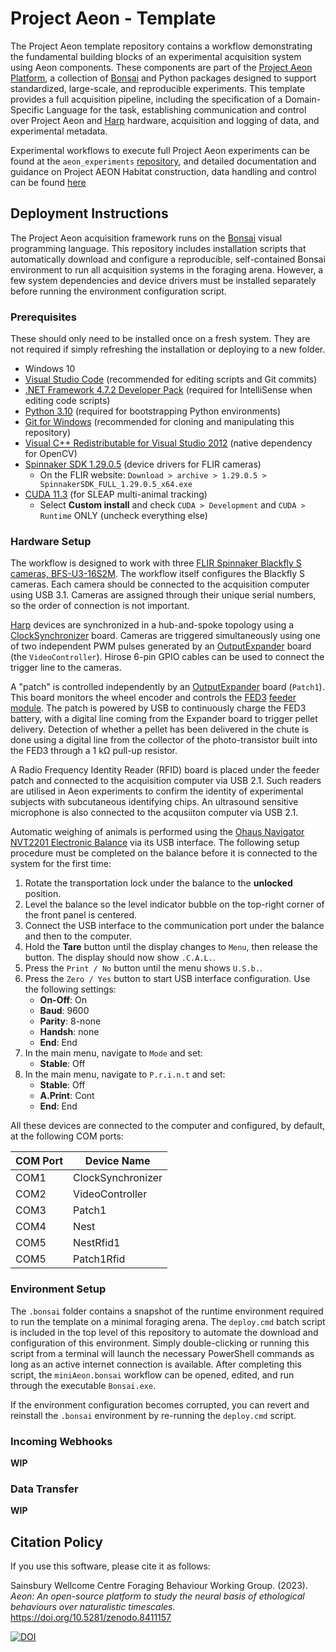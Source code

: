 # Project Aeon - Template

The Project Aeon template repository contains a workflow demonstrating the fundamental building blocks of an experimental acquisition system using Aeon components. These components are part of the [Project Aeon Platform](https://github.com/SainsburyWellcomeCentre/aeon_experiments), a collection of [Bonsai](https://bonsai-rx.org/) and Python packages designed to support standardized, large-scale, and reproducible experiments. This template provides a full acquisition pipeline, including the specification of a Domain-Specific Language for the task, establishing communication and control over Project Aeon and [Harp](https://github.com/harp-tech) hardware, acquisition and logging of data, and experimental metadata.

Experimental workflows to execute full Project Aeon experiments can be found at the `aeon_experiments` [repository](https://github.com/SainsburyWellcomeCentre/aeon_experiments), and detailed documentation and guidance on Project AEON Habitat construction, data handling and control can be found [here](<!-- TODO fix link to docs website-->
)

## Deployment Instructions

The Project Aeon acquisition framework runs on the [Bonsai](https://bonsai-rx.org/) visual programming language. This repository includes installation scripts that automatically download and configure a reproducible, self-contained Bonsai environment to run all acquisition systems in the foraging arena. However, a few system dependencies and device drivers must be installed separately before running the environment configuration script.

### Prerequisites

These should only need to be installed once on a fresh system. They are not required if simply refreshing the installation or deploying to a new folder.

- Windows 10
- [Visual Studio Code](https://code.visualstudio.com/) (recommended for editing scripts and Git commits)
- [.NET Framework 4.7.2 Developer Pack](https://dotnet.microsoft.com/download/dotnet-framework/thank-you/net472-developer-pack-offline-installer) (required for IntelliSense when editing code scripts)
- [Python 3.10](https://www.python.org/downloads/release/python-31011/) (required for bootstrapping Python environments)
- [Git for Windows](https://gitforwindows.org/) (recommended for cloning and manipulating this repository)
- [Visual C++ Redistributable for Visual Studio 2012](https://www.microsoft.com/en-us/download/details.aspx?id=30679) (native dependency for OpenCV)
- [Spinnaker SDK 1.29.0.5](https://www.flir.co.uk/support/products/spinnaker-sdk/#Downloads) (device drivers for FLIR cameras)
  - On the FLIR website: `Download > archive > 1.29.0.5 > SpinnakerSDK_FULL_1.29.0.5_x64.exe`
- [CUDA 11.3](https://developer.nvidia.com/cuda-11.3.0-download-archive) (for SLEAP multi-animal tracking)
  - Select **Custom install** and check `CUDA > Development` and `CUDA > Runtime` ONLY (uncheck everything else)

### Hardware Setup

The workflow is designed to work with three [FLIR Spinnaker Blackfly S cameras, BFS-U3-16S2M](https://www.flir.com/products/blackfly-s-usb3/?model=BFS-U3-16S2M-CS). The workflow itself configures the Blackfly S cameras. Each camera should be connected to the acquisition computer using USB 3.1. Cameras are assigned through their unique serial numbers, so the order of connection is not important.

[Harp](https://harp-tech.org/) devices are synchronized in a hub-and-spoke topology using a [ClockSynchronizer](https://github.com/harp-tech/device.clocksynchronizer) board. Cameras are triggered simultaneously using one of two independent PWM pulses generated by an [OutputExpander](https://github.com/harp-tech/harp_expander) board (the `VideoController`). Hirose 6-pin GPIO cables can be used to connect the trigger line to the cameras. 

A "patch" is controlled independently by an [OutputExpander](https://github.com/harp-tech/harp_expander) board (`Patch1`). This board monitors the wheel encoder and controls the [FED3](https://open-ephys.org/fed3/fed3>) [feeder module](). The patch is powered by USB to continuously charge the FED3 battery, with a digital line coming from the Expander board to trigger pellet delivery. Detection of whether a pellet has been delivered in the chute is done using a digital line from the collector of the photo-transistor built into the FED3 through a 1 kΩ pull-up resistor.

A Radio Frequency Identity Reader (RFID) board is placed under the feeder patch and connected to the acquisition computer via USB 2.1. Such readers are utilised in Aeon experiments to confirm the identity of experimental subjects with subcutaneous identifying chips.
An ultrasound sensitive microphone is also connected to the acqusiiton computer via USB 2.1. <!-- Consider update with links to hardware -->

Automatic weighing of animals is performed using the [Ohaus Navigator NVT2201 Electronic Balance](https://us.ohaus.com/en-US/Products/Balances-Scales/Portable-Balances/Navigator/Electronic-Balance-NVT2201-AM) via its USB interface. The following setup procedure must be completed on the balance before it is connected to the system for the first time:

1. Rotate the transportation lock under the balance to the **unlocked** position.
2. Level the balance so the level indicator bubble on the top-right corner of the front panel is centered.
3. Connect the USB interface to the communication port under the balance and then to the computer.
4. Hold the **Tare** button until the display changes to `Menu`, then release the button. The display should now show `.C.A.L.`.
5. Press the `Print / No` button until the menu shows `U.S.b.`.
6. Press the `Zero / Yes` button to start USB interface configuration. Use the following settings:
   - **On-Off**: On
   - **Baud**: 9600
   - **Parity**: 8-none
   - **Handsh**: none
   - **End**: End
7. In the main menu, navigate to `Mode` and set:
   - **Stable**: Off
8. In the main menu, navigate to `P.r.i.n.t` and set:
   - **Stable**: Off
   - **A.Print**: Cont
   - **End**: End

All these devices are connected to the computer and configured, by default, at the following COM ports:

| COM Port | Device Name       |
|----------|-------------------|
| COM1     | ClockSynchronizer |
| COM2     | VideoController   |
| COM3     | Patch1            |
| COM4     | Nest              |
| COM5     | NestRfid1         |
| COM5     | Patch1Rfid        |

### Environment Setup

The `.bonsai` folder contains a snapshot of the runtime environment required to run the template on a minimal foraging arena. The `deploy.cmd` batch script is included in the top level of this repository to automate the download and configuration of this environment. Simply double-clicking or running this script from a terminal will launch the necessary PowerShell commands as long as an active internet connection is available. After completing this script, the `miniAeon.bonsai` workflow can be opened, edited, and run through the executable `Bonsai.exe`.

If the environment configuration becomes corrupted, you can revert and reinstall the `.bonsai` environment by re-running the `deploy.cmd` script.

### Incoming Webhooks

**WIP**

### Data Transfer

**WIP**

## Citation Policy

If you use this software, please cite it as follows:

Sainsbury Wellcome Centre Foraging Behaviour Working Group. (2023). *Aeon: An open-source platform to study the neural basis of ethological behaviours over naturalistic timescales.* https://doi.org/10.5281/zenodo.8411157

[![DOI](https://zenodo.org/badge/DOI/10.5281/zenodo.8411157.svg)](https://zenodo.org/doi/10.5281/zenodo.8411157)